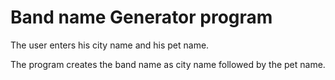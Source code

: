 # Band name Generator program

The user enters his city name and his pet name.

The program creates the band name as city name followed by the pet name.
